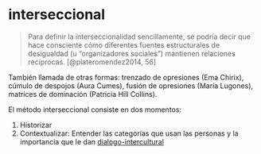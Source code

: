 # interseccional

 >
 > Para definir la interseccionalidad sencillamente, se podría decir que hace consciente cómo diferentes fuentes estructurales de desigualdad (u “organizadores sociales”) mantienen relaciones recíprocas. [@plateromendez2014, 56]

También llamada de otras formas: trenzado de opresiones (Ema Chirix), cúmulo de despojos (Aura Cumes), fusión de opresiones (María Lugones), matrices de dominación (Patricia Hill Collins).

El método interseccional consiste en dos momentos:

1. Historizar
1. Contextualizar: Entender las categorías que usan las personas y la importancia que le dan [dialogo-intercultural](dialogo-intercultural.md)
